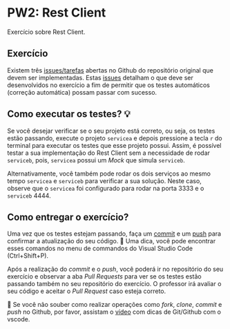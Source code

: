 # PW2: Rest Client

Exercício sobre Rest Client.

## Exercício

Existem três [issues/tarefas](https://github.com/rpmhubdev/pw2-rest-client/issues)
abertas no Github do repositório original que devem ser implementadas.
Estas [issues](https://github.com/rpmhubdev/pw2-rest-client/issues) detalham o
que deve ser desenvolvidos no exercício a fim de permitir que os testes
automáticos (correção automática) possam passar com sucesso.

## Como executar os testes? 💡

Se você desejar verificar se o seu projeto está correto, ou seja, os testes
estão passando, execute o projeto `servicea` e depois pressione a tecla `r` do
terminal para executar os testes que esse projeto possui.
Assim, é possível testar a sua implementação do Rest Client sem
a necessidade de rodar `serviceb`, pois, `servicea` possui um _Mock_ que
simula `serviceb`.

Alternativamente, você também pode rodar os dois serviços ao mesmo tempo
`servicea` e `serviceb` para verificar a sua solução. Neste caso, observe que
o `servicea` foi configurado para rodar na porta 3333 e o `serviceb` 4444.

## Como entregar o exercício?

Uma vez que os testes estejam passando, faça um
[commit](https://code.visualstudio.com/docs/sourcecontrol/overview#_commit) e
um [push](https://code.visualstudio.com/docs/sourcecontrol/overview#_remotes)
para confirmar a atualização do seu código. 🚨 Uma dica, você pode encontrar
esses comandos no menu de commandos do Visual Studio Code (Ctrl+Shift+P).

Após a realização do *commit* e o *push*, você poderá ir no repositório do seu
exercício e observar a aba *Pull Requests* para ver se os testes estão passando
também no seu repositório do exercício. O professor irá avaliar o seu código e
aceitar o *Pull Request* caso esteja correto.

🚨 Se você não souber como realizar operações como *fork*, *clone*, *commit* e
*push* no Github, por favor, assistam o
[vídeo](https://www.youtube.com/watch?v=SDowGAvT0l0) com dicas de Git/Github
com o vscode.
